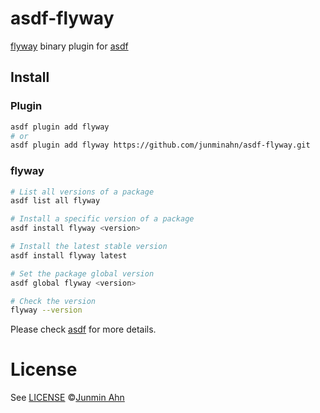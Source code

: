 # asdf-flyway

[flyway](https://github.com/flyway/flyway) binary plugin for [asdf](https://github.com/asdf-vm/asdf)

## Install

### Plugin

```sh
asdf plugin add flyway
# or
asdf plugin add flyway https://github.com/junminahn/asdf-flyway.git
```

### flyway

```sh
# List all versions of a package
asdf list all flyway

# Install a specific version of a package
asdf install flyway <version>

# Install the latest stable version
asdf install flyway latest

# Set the package global version
asdf global flyway <version>

# Check the version
flyway --version
```

Please check [asdf](https://github.com/asdf-vm/asdf) for more details.

# License

See [LICENSE](LICENSE) ©[Junmin Ahn](https://github.com/junminahn/)
